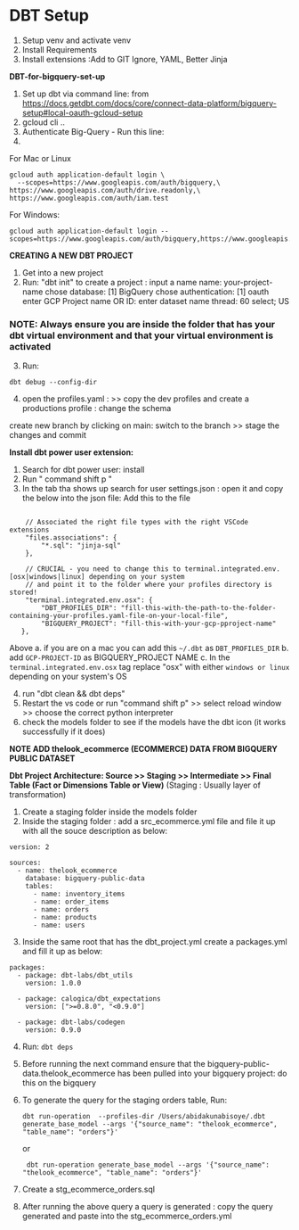 #  DBT Setup
1. Setup venv and activate venv
2. Install Requirements
3. Install extensions :Add to GIT Ignore, YAML, Better Jinja

**DBT-for-bigquery-set-up**
1. Set up dbt via command line: from https://docs.getdbt.com/docs/core/connect-data-platform/bigquery-setup#local-oauth-gcloud-setup
2. gcloud cli ..
2. Authenticate Big-Query - Run this line:
3.
For Mac or Linux
```
gcloud auth application-default login \
  --scopes=https://www.googleapis.com/auth/bigquery,\
https://www.googleapis.com/auth/drive.readonly,\
https://www.googleapis.com/auth/iam.test

```
For Windows:
```
gcloud auth application-default login --scopes=https://www.googleapis.com/auth/bigquery,https://www.googleapis.com/auth/drive.readonly,https://www.googleapis.com/auth/iam.test
```


**CREATING A NEW DBT PROJECT**
1. Get into a new project
2. Run: "dbt init" to create a project : input a name
name: your-project-name
chose database: [1] BigQuery
chose authentication: [1] oauth
enter GCP Project name OR ID:
enter dataset name
thread: 60
select;  US

### NOTE: Always ensure you are inside the folder that has your dbt virtual environment and that your virtual environment is activated

3. Run:
```
dbt debug --config-dir
```

4. open the profiles.yaml :  >> copy the dev profiles and create a productions profile : change the schema

create new branch by clicking on main: switch to the branch >> stage the changes and commit

**Install dbt power user extension:**
1. Search for dbt power user: install
2. Run " command shift p "
3. In the tab tha shows up search for user settings.json : open it and copy the below into the json file:
Add this to the file
```

    // Associated the right file types with the right VSCode extensions
    "files.associations": {
        "*.sql": "jinja-sql"
    },

    // CRUCIAL - you need to change this to terminal.integrated.env.[osx|windows|linux] depending on your system
    // and point it to the folder where your profiles directory is stored!
    "terminal.integrated.env.osx": {
        "DBT_PROFILES_DIR": "fill-this-with-the-path-to-the-folder-containing-your-profiles.yaml-file-on-your-local-file",
		"BIGQUERY_PROJECT": "fill-this-with-your-gcp-pproject-name"
   },

```
Above
 a. if you are on a mac you can add this  ```~/.dbt``` as ```DBT_PROFILES_DIR```
 b. add ```GCP-PROJECT-ID``` as  BIGQUERY_PROJECT NAME
 c. In the  ```terminal.integrated.env.osx``` tag replace "osx" with  either ```windows or linux``` depending on your system's OS

4. run "dbt clean && dbt deps"
5. Restart the vs code or run "command shift p" >> select reload window >> choose the correct python interpreter
6. check the models folder to see if the models have the dbt icon (it works successfully if it does)

**NOTE ADD thelook_ecommerce (ECOMMERCE)  DATA FROM BIGQUERY PUBLIC DATASET**

**Dbt Project Architecture: Source >> Staging >> Intermediate >> Final Table (Fact or Dimensions Table or View)**
(Staging : Usually layer of transformation)
1. Create a staging folder   inside the models folder
2. Inside the staging folder : add a src_ecommerce.yml file and file it up with all the souce description as below:
```
version: 2

sources:
  - name: thelook_ecommerce
    database: bigquery-public-data
    tables:
      - name: inventory_items
      - name: order_items
      - name: orders
      - name: products
      - name: users

```

3. Inside the same root that has the dbt_project.yml create a packages.yml and fill it up as below:

```
packages:
  - package: dbt-labs/dbt_utils
    version: 1.0.0

  - package: calogica/dbt_expectations
    version: [">=0.8.0", "<0.9.0"]

  - package: dbt-labs/codegen
    version: 0.9.0
```
4. Run: ``` dbt deps ```
5. Before running the next command ensure that the bigquery-public-data.thelook_ecommerce has been pulled into your bigquery project: do this on the bigquery

6. To generate the query for the staging orders table,  Run:
	```
	dbt run-operation  --profiles-dir /Users/abidakunabisoye/.dbt generate_base_model --args '{"source_name": "thelook_ecommerce", "table_name": "orders"}'

	```
	or

	```
	 dbt run-operation generate_base_model --args '{"source_name": "thelook_ecommerce", "table_name": "orders"}'

	```
7. Create a stg_ecommerce_orders.sql
8. After running the above query a query is generated : copy the query generated and paste into the stg_ecommerce_orders.yml